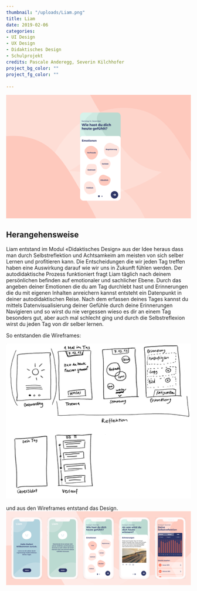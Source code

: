 ```yaml
---
thumbnail: "/uploads/Liam.png"
title: Liam
date: 2019-02-06
categories:
- UI Design
- UX Design
- Didaktisches Design
- Schulprojekt
credits: Pascale Anderegg, Severin Kilchhofer
project_bg_color: ""
project_fg_color: ""

---
```

![](/uploads/Liam.png)

## Herangehensweise
Liam entstand im Modul «Didaktisches Design» aus der Idee heraus dass man durch Selbstreflektion und Achtsamkeim am meisten von sich selber Lernen und profitieren kann. Die Entscheidungen die wir jeden Tag treffen haben eine Auswirkung darauf wie wir uns in Zukunft fühlen werden. Der autodidaktische Prozess funktioniert fragt Liam täglich nach deinem persönlichen befinden auf emotionaler und sachlicher Ebene. 
Durch das angeben deiner Emotionen die du am Tag durchlebt hast und Erinnerungen die du mit eigenen Inhalten anreichern kannst entsteht ein Datenpunkt in deiner autodidaktischen Reise. Nach dem erfassen deines Tages kannst du mittels Datenvisualisierung deiner Gefühle durch deine Erinnerungen Navigieren und so wirst du nie vergessen wieso es dir an einem Tag besonders gut, aber auch mal schlecht ging und durch die Selbstreflexion wirst du jeden Tag von dir selber lernen.

So entstanden die Wireframes:

![](/uploads/liam_wireframe.png)

und aus den Wireframes entstand das Design.
![](/uploads/Liam_Design.png)

